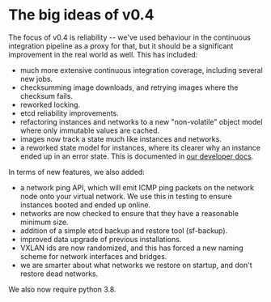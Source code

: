 The big ideas of v0.4
=====================

The focus of v0.4 is reliability -- we've used behaviour in the continuous integration pipeline as a proxy for that, but it should be a significant improvement in the real world as well. This has included:

* much more extensive continuous integration coverage, including several new jobs.
* checksumming image downloads, and retrying images where the checksum fails.
* reworked locking.
* etcd reliability improvements.
* refactoring instances and networks to a new "non-volatile" object model where only immutable values are cached.
* images now track a state much like instances and networks.
* a reworked state model for instances, where its clearer why an instance ended up in an error state. This is documented in [our developer docs](../development/state_machine.md).

In terms of new features, we also added:

* a network ping API, which will emit ICMP ping packets on the network node onto your virtual network. We use this in testing to ensure instances booted and ended up online.
* networks are now checked to ensure that they have a reasonable minimum size.
* addition of a simple etcd backup and restore tool (sf-backup).
* improved data upgrade of previous installations.
* VXLAN ids are now randomized, and this has forced a new naming scheme for network interfaces and bridges.
* we are smarter about what networks we restore on startup, and don't restore dead networks.

We also now require python 3.8.